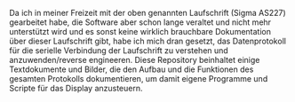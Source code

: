 Da ich in meiner Freizeit mit der oben genannten Laufschrift (Sigma AS227) gearbeitet habe, die Software aber schon lange veraltet und nicht mehr unterstützt wird und es sonst keine wirklich brauchbare Dokumentation über dieser Laufschrift gibt, habe ich mich dran gesetzt, das Datenprotokoll für die serielle Verbindung der Laufschrift zu verstehen und anzuwenden/reverse engineeren. Diese Repository beinhaltet einige Textdokumente und Bilder, die den Aufbau und die Funktionen des gesamten Protokolls dokumentieren, um damit eigene Programme und Scripte für das Display anzusteuern.